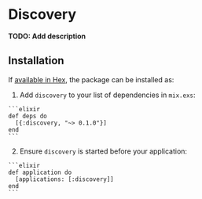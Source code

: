 # Discovery

**TODO: Add description**

## Installation

If [available in Hex](https://hex.pm/docs/publish), the package can be installed as:

  1. Add `discovery` to your list of dependencies in `mix.exs`:

    ```elixir
    def deps do
      [{:discovery, "~> 0.1.0"}]
    end
    ```

  2. Ensure `discovery` is started before your application:

    ```elixir
    def application do
      [applications: [:discovery]]
    end
    ```

